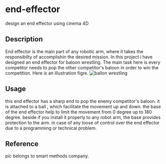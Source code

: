 # end-effector
design an end effector using cinema 4D

## Description 
End effector is the main part of any robotic arm, where it takes the responsibilty of accomplishin the desired mission.
In this project i have designed an end effector for baloon wrestling. The main task here is every competitor needs to pop the other competitor's baloon in order to win the competition. Here is an illustration figre. 
![ballon wrestling](https://user-images.githubusercontent.com/85841915/122224272-9ee65200-cebc-11eb-8eae-b447baeffe82.jpg)

## Usage
this end effector has a sharp end to pop the enemy competitor's baloon. it is attached to a ball , which facilitate the movement up and down. the base of the end effector help to limit the movement from 0 degree up to 180 degree. beside if you install it properly to any robot arm, the base provides protection to the arm. in case of any loose of control over the end effector due to a programming or technical problem.

## Reference
pic belongs to smart methods company.
